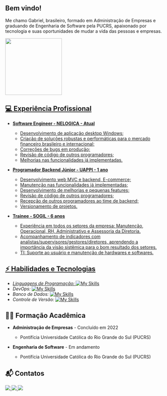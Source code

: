 ## Bem vindo!
Me chamo Gabriel, brasileiro, formado em Administração de Empresas e graduando de Engenharia de Software pela PUCRS, apaixonado por tecnologia e suas oportunidades de mudar a vida das pessoas e empresas. 

<div>
<a href="https://github.com/gabrielteiga">
<img height="180em" src="https://github-readme-stats.vercel.app/api/top-langs/?username=gabrielteiga&langs_count=3&theme=dracula"/>
</div>

## 💻 Experiência Profissional
- **Software Engineer - NELOGICA - Atual**
  - Desenvolvimento de aplicação desktop Windows;
  - Criação de soluções robustas e performáticas para o mercado financeiro brasileiro e internacional;
  - Correções de bugs em produção;
  - Revisão de código de outros programadores;
  - Melhorias nas funcionalidades já implementadas.
    
- **Programador Backend Júnior - UAPPI - 1 ano**
  - Desenvolvimento web MVC e backend, E-commerce;
  - Manutenção nas funcionalidades já implementadas;
  - Desenvolvimento de melhorias e pequenas features;
  - Revisão de código de outros programadores;
  - Recepção de outros programadores ao time de backend;
  - Versionamento de projetos.
 
- **Trainee - SOGIL - 6 anos**
  - Experiência em todos os setores da empresa: Manutenção, Operacional, RH, Administrativo e Assessoria da Diretoria.
  - Acompanhamento de indicadores com analistas/supervisores/gestores/diretores, aprendendo a importância da visão sistêmica para o bom resultado dos setores.
  - TI: Suporte ao usuário e manutenção de hardwares e softwares.


## ⚡ Habilidades e Tecnologias
- *Linguagens de Programação:*  [![My Skills](https://skillicons.dev/icons?i=go,php,java,py,ts)](https://skillicons.dev)
- *DevOps:*  [![My Skills](https://skillicons.dev/icons?i=docker,bash,powershell)](https://skillicons.dev)
- *Banco de Dados:*  [![My Skills](https://skillicons.dev/icons?i=mysql,postgres,mongodb)](https://skillicons.dev)
- *Controle de Versão:*  [![My Skills](https://skillicons.dev/icons?i=git,github,gitlab)](https://skillicons.dev)

## 👨‍🎓 Formação Acadêmica
- **Administração de Empresas** - Concluído em 2022
  - Pontifícia Universidade Católica do Rio Grande do Sul (PUCRS)

- **Engenharia de Software** - Em andamento
  - Pontifícia Universidade Católica do Rio Grande do Sul (PUCRS)

## 📬 Contatos
<div>
  <a href="https://instagram.com/gabrielteiga" target="_blank">
    <img src="https://img.shields.io/badge/-Instagram-%23E4405F?style=for-the-badge&logo=instagram&logoColor=white" target="_blank">
  </a>
  <a href = "mailto:gabrielteiga99@gmail.com">
    <img src="https://img.shields.io/badge/Gmail-D14836?style=for-the-badge&logo=gmail&logoColor=white" target="_blank">
  </a>
  <a href="https://www.linkedin.com/in/gabriel-teiga" target="_blank">
    <img src="https://img.shields.io/badge/-LinkedIn-%230077B5?style=for-the-badge&logo=linkedin&logoColor=white" target="_blank">
  </a>   
</div>
